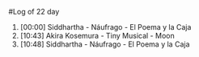 #Log of 22 day

1. [00:00] Siddhartha - Náufrago - El Poema y la Caja
1. [10:43] Akira Kosemura - Tiny Musical - Moon
1. [10:48] Siddhartha - Náufrago - El Poema y la Caja
